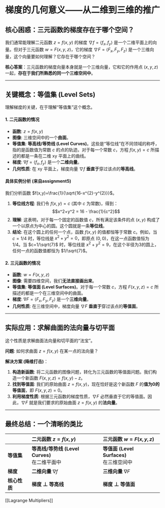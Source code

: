 # 梯度的几何意义——从二维到三维的推广

## 核心困惑：三元函数的梯度存在于哪个空间？

我们通常能理解二元函数 $z=f(x,y)$ 的梯度 $\nabla f = \langle f_x, f_y \rangle$ 是一个二维平面上的向量。但对于三元函数 $w=F(x,y,z)$，它的梯度 $\nabla F = \langle F_x, F_y, F_z \rangle$ 是一个三维向量，这个向量要如何理解？它存在于哪个空间？

**核心答案**：三元函数的梯度向量本身就是一个三维向量，它和它的作用点 $(x,y,z)$ 一起，**存在于我们所熟悉的同一个三维空间中**。

---

## 关键概念：等值集 (Level Sets)

理解梯度的关键，在于理解“等值集”这个概念。

#### 1. 二元函数的情况

* **函数**: $z = f(x, y)$
* **图像**: 三维空间中的一个**曲面**。
* **等值集**: **等高线/等势线 (Level Curves)**。这些是“等位线”在不同领域的称呼，指的是函数值为常数 $c$ 的点的轨迹。对于每一个常数 $c$，方程 $f(x,y)=c$ 所描述的都是一条在二维 xy 平面上的曲线。
* **梯度**: $\nabla f = \langle f_x, f_y \rangle$ 是一个**二维向量**。
* **几何性质**: 在 xy 平面上，梯度向量 $\nabla f$ **垂直于**穿过该点的**等高线**。

#### 具体实例分析 (来自assignment5)

我们分析函数 $f(x,y)=\frac{1}{\sqrt{16-x^{2}-y^{2}}}$。

1.  **等位线方程**: 我们令 $f(x,y) = c$ (其中 $c$ 为常数)，得到：
    $$x^2+y^2 = 16 - \frac{1}{c^2}$$
2.  **理解**: 这表明，对于每一个固定的函数值 $c$，所有满足该条件的点 $(x,y)$ 构成了一个以原点为中心的圆。这个圆就是一条**等位线**。
3.  **结论**: 在这个圆上的任何一个点，函数 $f(x,y)$ 的值都恒等于常数 $c$。例如，当 $c=1/4$ 时，等位线是 $x^2+y^2=0$，即原点 $(0,0)$，在这一点函数值恒为 $1/4$。当 $c=1/\sqrt{7}$ 时，等位线是 $x^2+y^2=9$，在这个半径为3的圆上，任何一点的函数值都恒为 $1/\sqrt{7}$。

#### 2. 三元函数的情况

* **函数**: $w = F(x, y, z)$
* **图像**: 需要四维空间，我们**无法直接画出来**。
* **等值集**: **等值面 (Level Surfaces)**。对于每一个常数 $c$，方程 $F(x,y,z)=c$ 所描述的都是一个在三维空间中的曲面。
* **梯度**: $\nabla F = \langle F_x, F_y, F_z \rangle$ 是一个**三维向量**。
* **几何性质**: 在三维空间中，梯度向量 $\nabla F$ **垂直于**穿过该点的**等值面**。

---

## 实际应用：求解曲面的法向量与切平面

这个性质是求解曲面法向量和切平面的“法宝”。

**问题**: 如何求曲面 $z = f(x, y)$ 在某一点的法向量？

**解决方案 (降维打击)**：
1.  **构造新函数**: 将二元函数的图像问题，转化为三元函数的等值面问题。我们构造一个新函数 $F(x, y, z) = f(x, y) - z$。
2.  **找到等值面**: 我们的原始曲面 $z=f(x,y)$，现在恰好是这个新函数 $F$ 的**值为0的等值面**，即 $F(x,y,z) = 0$。
3.  **利用梯度性质**: 根据三元函数的梯度性质，$\nabla F$ 必然垂直于它的等值面。因此，$\nabla F$ 就是我们要求的原始曲面 $z=f(x,y)$ 的**法向量**。

---

## 最终总结：一个清晰的类比

| | **二元函数 $z=f(x,y)$** | **三元函数 $w=F(x,y,z)$** |
| :--- | :--- | :--- |
| **等值集** | **等高线/等势线 (Level Curves)** <br> 在二维平面中 | **等值面 (Level Surfaces)** <br> 在三维空间中 |
| **梯度** | **二维向量** $\nabla f$ | **三维向量** $\nabla F$ |
| **核心性质** | **梯度 ⊥ 等高线** | **梯度 ⊥ 等值面** |

[[Lagrange Multipliers]]
